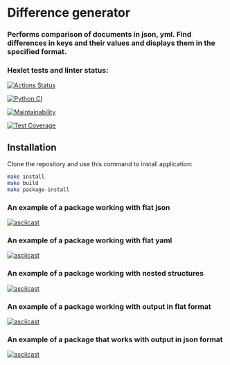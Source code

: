 # Difference generator

### Performs comparison of documents in json, yml. Find differences in keys and their values and displays them in the specified format.

### Hexlet tests and linter status:

[![Actions Status](https://github.com/Namoralnovolevih/python-project-50/actions/workflows/hexlet-check.yml/badge.svg)](https://github.com/Namoralnovolevih/python-project-50/actions)

[![Python CI](https://github.com/Namoralnovolevih/python-project-50/actions/workflows/CI-Python.yml/badge.svg)](https://github.com/Namoralnovolevih/python-project-50/actions/workflows/CI-Python.yml)

[![Maintainability](https://api.codeclimate.com/v1/badges/fe01c41e63c7fd831c63/maintainability)](https://codeclimate.com/github/Namoralnovolevih/python-project-50/maintainability)

[![Test Coverage](https://api.codeclimate.com/v1/badges/fe01c41e63c7fd831c63/test_coverage)](https://codeclimate.com/github/Namoralnovolevih/python-project-50/test_coverage)

## Installation

Clone the repository and use this command to install application:

```bash
make install
make build
make package-install
```

### An example of a package working with flat json
[![asciicast](https://asciinema.org/a/d0QDwyiKRT45YRFm7thb3B3aT.svg)](https://asciinema.org/a/d0QDwyiKRT45YRFm7thb3B3aT)

### An example of a package working with flat yaml
[![asciicast](https://asciinema.org/a/I69gWdMBBoVikxNKZMcxkc1V7.svg)](https://asciinema.org/a/I69gWdMBBoVikxNKZMcxkc1V7)

### An example of a package working with nested structures
[![asciicast](https://asciinema.org/a/Xz2GdsISC6wS5mPPwuGH5XTRe.svg)](https://asciinema.org/a/Xz2GdsISC6wS5mPPwuGH5XTRe)

### An example of a package working with output in flat format
[![asciicast](https://asciinema.org/a/mKrY7un0Yobj86ufhoQJ5OMgv.svg)](https://asciinema.org/a/mKrY7un0Yobj86ufhoQJ5OMgv)

### An example of a package that works with output in json format
[![asciicast](https://asciinema.org/a/mKrY7un0Yobj86ufhoQJ5OMgv.svg)](https://asciinema.org/a/mKrY7un0Yobj86ufhoQJ5OMgv)